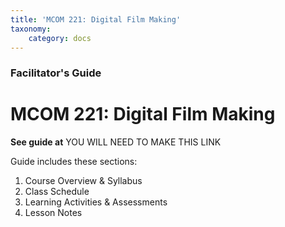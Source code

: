 ```yaml
---
title: 'MCOM 221: Digital Film Making'
taxonomy:
    category: docs
---
```


### Facilitator's Guide

# MCOM 221: Digital Film Making

**See guide at** YOU WILL NEED TO MAKE THIS LINK

Guide includes these sections:

1.  Course Overview & Syllabus
2.  Class Schedule
3.  Learning Activities & Assessments
4.  Lesson Notes

